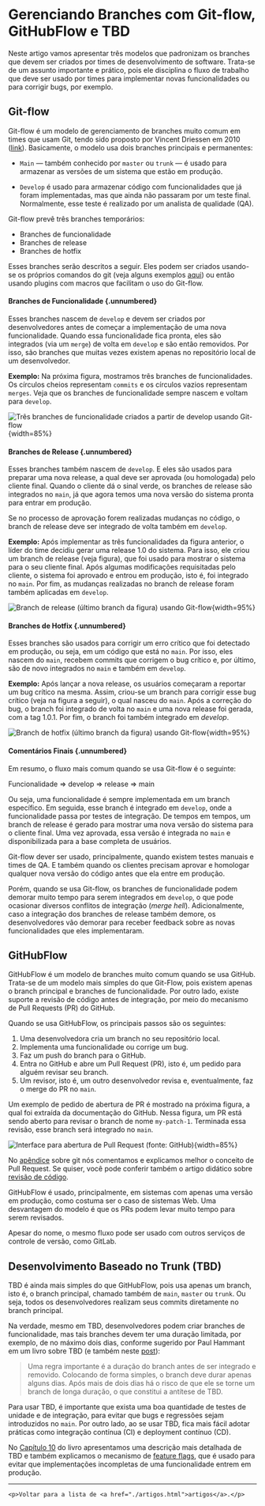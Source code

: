 
# Gerenciando Branches com Git-flow, GitHubFlow e TBD

Neste artigo vamos apresentar três modelos que padronizam os branches
que devem ser criados por times de desenvolvimento
de software. Trata-se de um assunto importante e prático, pois
ele disciplina o fluxo de trabalho que deve ser usado por times 
para implementar novas funcionalidades ou para corrigir bugs, 
por exemplo.

## Git-flow

Git-flow é um modelo de gerenciamento de branches muito comum em times 
que usam Git, tendo sido proposto por Vincent Driessen em 2010 
([link](https://nvie.com/posts/a-successful-git-branching-model/)).
Basicamente, o modelo usa dois branches principais e permanentes:

* `Main` — também conhecido por `master` ou `trunk` — é usado para 
armazenar as versões de um sistema que estão em produção.

* `Develop` é usado para armazenar código com funcionalidades que já foram
implementadas, mas que ainda não passaram por um teste final.
Normalmente, esse teste é realizado por um analista de qualidade (QA).

Git-flow prevê três branches temporários: 

* Branches de funcionalidade
* Branches de release
* Branches de hotfix

Esses branches serão descritos a seguir. Eles podem ser criados usando-se
os próprios comandos do git (veja alguns exemplos 
[aqui](https://nvie.com/posts/a-successful-git-branching-model)) ou então
usando plugins com macros que facilitam o uso do Git-flow.

#### Branches de Funcionalidade {.unnumbered}

Esses branches nascem de `develop` e devem ser criados por 
desenvolvedores antes de começar a implementação de uma nova 
funcionalidade. Quando essa funcionalidade fica pronta, eles 
são integrados (via um `merge`) de volta em `develop` e 
são então removidos. Por isso, são branches que muitas vezes 
existem apenas no repositório local de um desenvolvedor.

**Exemplo:** Na próxima figura, mostramos três branches de 
funcionalidades. Os círculos cheios representam `commits`
e os círculos vazios representam `merges`. 
Veja que os branches de funcionalidade sempre nascem e 
voltam para `develop`. 

![Três branches de funcionalidade criados a partir de develop usando Git-flow](./figs/git-flow-feature-branch.png){width=85%}

#### Branches de Release {.unnumbered}

Esses branches também nascem de `develop`. E eles são usados 
para preparar uma nova release, a qual deve ser aprovada 
(ou homologada) pelo cliente final. Quando o cliente dá o 
sinal verde, os branches de release são integrados no `main`, 
já que agora temos uma nova versão do sistema pronta para 
entrar em produção. 

Se no processo de aprovação forem realizadas mudanças 
no código, o branch de release deve ser integrado de volta 
também em `develop`. 

**Exemplo:**  Após implementar as três funcionalidades da 
figura anterior, o líder do time decidiu gerar uma release 1.0 
do sistema. Para isso, ele criou um branch de release (veja figura), 
que foi usado para mostrar o sistema para o seu cliente final. 
Após algumas modificações requisitadas pelo cliente,  o sistema 
foi aprovado e entrou em produção, isto é, foi integrado 
no `main`.  Por fim, as mudanças realizadas no branch de release 
foram também aplicadas em `develop`.

![Branch de release (último branch da figura) usando Git-flow](./figs/git-flow-release-branch.png){width=95%}

#### Branches de Hotfix {.unnumbered}

Esses branches são usados para corrigir um erro
crítico que foi detectado em produção, ou seja, em um código que está
no `main`. Por isso, eles nascem do `main`, recebem commits que corrigem
o bug crítico e, por último, são de novo integrados no `main` e também
em `develop`.

**Exemplo:** Após lançar a nova release, os usuários começaram a 
reportar um bug crítico na mesma. Assim, criou-se um branch para
corrigir esse bug crítico (veja na figura a seguir), o qual nasceu 
do `main`. Após a correção do bug, o branch foi integrado de volta 
no `main` e uma nova release foi gerada, com a tag 1.0.1. Por fim, 
o branch foi também integrado em *develop*.

![Branch de hotfix (último branch da figura) usando Git-flow](./figs/git-flow-hotfix-branch.png){width=95%}

#### Comentários Finais {.unnumbered}

Em resumo, o fluxo mais comum quando se usa Git-flow é o seguinte:

Funcionalidade $\Rightarrow$ develop $\Rightarrow$ release $\Rightarrow$ main

Ou seja, uma funcionalidade é sempre implementada em um branch 
específico. Em seguida, esse branch é integrado em `develop`, onde 
a funcionalidade passa por testes de integração. De tempos em 
tempos, um branch de release é gerado para mostrar uma nova versão 
do sistema para o cliente final. Uma vez aprovada, essa versão
é integrada no `main` e disponibilizada para a base completa 
de usuários.

Git-flow dever ser usado, principalmente, quando existem 
testes manuais e times de QA. E também quando os clientes precisam 
aprovar e homologar qualquer nova versão do código antes que ela entre 
em produção.

Porém, quando se usa Git-flow, os branches de funcionalidade podem 
demorar muito tempo para serem integrados em `develop`, o que pode 
ocasionar diversos conflitos de integração (*merge hell*). 
Adicionalmente, caso a integração dos branches de release também 
demore, os desenvolvedores vão demorar para receber feedback 
sobre as novas funcionalidades que eles implementaram.

## GitHubFlow 

GitHubFlow é um modelo de branches muito comum quando se usa GitHub.
Trata-se de um modelo mais simples do que Git-Flow, pois existem
apenas o branch principal e branches de funcionalidade. Por outro lado, 
existe suporte a revisão de código antes de integração, por meio do 
mecanismo de Pull Requests (PR) do GitHub.

Quando se usa GitHubFlow, os principais passos são os seguintes:

1. Uma desenvolvedora cria um branch no seu repositório local.
2. Implementa uma funcionalidade ou corrige um bug.
3. Faz um push do branch para o GitHub.
4. Entra no GitHub e abre um Pull Request (PR), isto é, um
  pedido para alguém revisar seu branch. 
5. Um revisor, isto é, um outro desenvolvedor revisa e, eventualmente,
  faz o merge do PR no `main`.

Um exemplo de pedido de abertura de PR é mostrado na próxima figura,
a qual foi extraída da documentação do GitHub. Nessa figura, um PR
está sendo aberto para revisar o branch de nome  `my-patch-1`. 
Terminada essa revisão, esse branch será integrado no `main`.

![Interface para abertura de Pull Request (fonte: GitHub)](./figs/github-flow-pr.png){width=85%}

No [apêndice](https://engsoftmoderna.info/capAp.html#pull-requests) 
sobre git nós comentamos e explicamos melhor o conceito de Pull Request. 
Se quiser, você pode conferir também o artigo didático sobre 
[revisão de código](https://engsoftmoderna.info/artigos/revisao-codigo.html).

GitHubFlow é usado, principalmente, em sistemas com apenas uma 
versão em produção, como costuma ser o caso de sistemas Web.
Uma desvantagem do modelo é que os PRs podem levar muito tempo 
para serem revisados.

Apesar do nome, o mesmo fluxo pode ser usado com outros serviços
de controle de versão, como GitLab. 

## Desenvolvimento Baseado no Trunk (TBD) 

TBD é ainda mais simples do que GitHubFlow, pois usa apenas um branch, 
isto é, o branch principal, chamado também de `main`, `master` ou 
`trunk`. Ou seja, todos os desenvolvedores realizam seus commits 
diretamente no branch principal.

Na verdade, mesmo em TBD, desenvolvedores podem criar branches de 
funcionalidade, mas tais branches devem ter uma duração limitada, 
por exemplo, de no máximo dois dias, conforme sugerido por 
Paul Hammant em um livro sobre TBD (e também neste 
[post](https://trunkbaseddevelopment.com/short-lived-feature-branches/)):

> Uma regra importante é a duração do branch antes de ser integrado
e removido. Colocando de forma simples, o branch deve durar apenas 
alguns dias. Após mais de dois dias há o risco de que ele se torne
um branch de longa duração, o que constitui a antítese de TBD.

Para usar TBD, é importante que exista uma boa quantidade de testes
de unidade e de integração, para evitar que bugs e regressões sejam
introduzidos no `main`. Por outro lado, ao se usar TBD, fica mais
fácil adotar práticas como integração contínua (CI) e deployment
contínuo (CD). 

No [Capítulo 10](https://engsoftmoderna.info/cap10.html#desenvolvimento-baseado-no-trunk) do livro apresentamos uma 
descrição mais detalhada de TBD e também explicamos o mecanismo de 
[feature flags](https://engsoftmoderna.info/cap10.html#feature-flags), 
que é usado para evitar que implementações incompletas de uma
funcionalidade entrem em produção.


* * * 

```{=html}
<p>Voltar para a lista de <a href="./artigos.html">artigos</a>.</p>
```